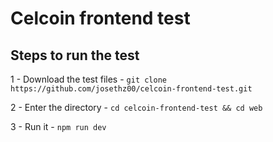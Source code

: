 # Celcoin frontend test

## Steps to run the test

1 - Download the test files - `git clone https://github.com/josethz00/celcoin-frontend-test.git`

2 - Enter the directory - `cd celcoin-frontend-test && cd web`

3 - Run it - `npm run dev`
